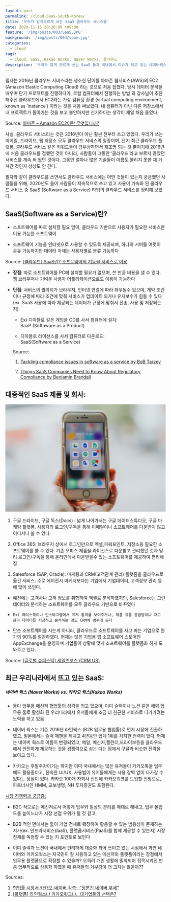 ```yaml
---
layout: post
permalink: /cloud-SaaS-South-Korea/
title: '우리가 알게모르게 쓰는 SaaS 클라우드 서비스들'
date: 2020-11-15 20:26:00 +09:00
feature: '/img/posts/003/SaaS.JPG'
background: '/img/posts/003/spam.jpg'
categories:
  - cloud
tags:
  - cloud, SaaS, Kakao Works, Naver Works, 클라우드
description: '우리가 알게 모르게 쓰는 SaaS 들과 국내에서 이슈가 되고 있는 네이버웍스(Kakao Works),카카오웍스(Kakao Works)'
---
```

필자는 2016년 클라우드 서비스라는 생소한 단어를 아마존 웹서비스(AWS)의 EC2 (Amazon Elastic Computing Cloud) 라는 것으로 처음 접했다. 당시 데이터 분석을 배우며 단기 프로젝트를 진행하다가, 로컬 컴퓨터에서 진행하는 방법 외 강사님이 추천해주신 클라우드에서 EC2라는 가상 컴퓨팅 환경 (virtual computing environment, known as ‘instance’) 이라는 것을 처음 써보았다. 내 컴퓨터가 아닌 다른 저장소에서 내 프로젝트가 돌아가는 것을 보고 불안하지만 신기하다는 생각이 제일 처음 들었다.

Source: <ins>[아마존 – Amazon EC2이란 무엇입니까?](https://docs.aws.amazon.com/ko_akr/AWSEC2/latest/UserGuide/concepts.html)</ins>


사실, 클라우드 서비스라는 것은 2016년이 아닌 훨씬 전부터 쓰고 있었다. 우리가 쓰는 이메일, 드라이브, 웹 저장소 모두 클라우드 서비스의 일종이며, 단지 최근 클라우드 플랫폼, 클라우드 서비스 같은 키워드들이 급부상하면서 재조명 되는 것 뿐이기에 2016년에 처음 클라우드를 접했던 것이 아니라, 사람들이 그동안 ‘클라우드’라고 부르지 않았던 서비스를 계속 써 왔던 것이다. 그동안 얼마나 많은 기술들이 이름도 불리지 못한 채 거쳐간 것인지 상상도 안 간다.

필자와 같이 클라우드를 쓰면서도 클라우드 서비스에는 어떤 것들이 있는지 궁금했던 사람들을 위해, 2020년도 들어 사람들이 지속적으로 쓰고 있고 사용이 가속화 된 클라우드 서비스 중 SaaS (Software as a Service) 타입의 클라우드 서비스를 정리해 보았다.


## SaaS(Software as a Service)란?
- 소프트웨어를 따로 설치할 필요 없이, 클라우드 기반으로 사용자가 필요한 서비스만 이용 가능한 소프트웨어

- 소프트웨어 기능을 인터넷으로 사용할 수 있도록 제공되며, 하나의 서버를 여럿이 공유 가능하지만 데이터 자체는 사용자별로 분류 가능하다

Source: <ins>[[클라우드] SaaS란? 소프트웨어의 기능을 서비스로 이용](https://blog.naver.com/ydot/222076883154)</ins>

- <strong>장점</strong>: 따로 소프트웨어를 PC에 설치할 필요가 없으며, 쓴 만큼 비용을 낼 수 있다. 웹 브라우저나 가벼운 사용자 어플리케이션으로도 이용이 가능하다

- <strong>단점</strong>: 서비스의 퀄리티가 브라우저, 인터넷 연결에 따라 좌우될수 있으며, 계약 조건이나 규정에 따라 조건에 맞춰 서비스가 업데이트 되거나 유지보수가 힘들 수 있다 (ex. SaaS 사용에 따라 제공되는 데이터가 규정에 맞춰서 전송, 사용 및 저장되는지)

  * Ex) 디아블로 같은 게임을 CD를 사서 컴퓨터에 설치: <br> SaaP (Softaware as a Product)</br>

  * 디아블로 라이선스를 사서 컴퓨터로 다운로드: <br> SaaS(Software as a Service)</br>

  Source:
  1. <ins>[Tackling compliance issues in software as a service by BoB Tarzey](https://www.computerweekly.com/feature/Tackling-compliance-issues-in-software-as-a-service)</ins>

  2. <ins>[Things SaaS Companies Need to Know About Regulatory Compliance by Benjamin Brandall](https://www.process.st/regulatory-compliance/)</ins>


## 대중적인 SaaS 제품 및 회사:

![Alt](/img/posts/003/Googleapps.jpg "googleapps")

1.	구글 드라이브, 구글 독스(Docs) : 넓게 나아가서는 구글 데이터스튜디오, 구글 마케팅 플랫폼. 사용자의 로그인/구독을 통해 이메일이나 소프트웨어를 다운받지 않고 어디서나 쓸 수 있다.

2.	Office 365: 브라우저 상에서 로그인만으로 엑셀,파워포인트, 저장소등 필요한 소프트웨어를 쓸 수 있다. 기존 오피스 제품을 라이선스로 다운받고 관리했던 것과 달리 로그인/구독을 통해 온라인에서 다운받을수 있는 소프트웨어를 제공하여 편리해짐

3.	Salesforce (SAP, Oracle): 마케팅과 CRM(고객관계 관리) 플랫폼을 클라우드로 옮긴 서비스. 주로 에이전시 마케터보다는 기업에서 기업데이터, 고객정보 관리 등에 많이 쓰인다.
  -	 예전에는 고객사나 고객 정보를 취합하여 엑셀로 분석하였지만, Salesforce는 그런 데이터와 분석하는 소프트웨어를 모두 클라우드 기반으로 바꾸었다

  - 	Ex) 페이스북이나 인스타그램에서 유저 통계를 보여주거나, 제품 유통 공급망이나 재고 관리 데이터를 저장하고 분석하는 것도 CRM에 범주에 든다

-	단순 소프트웨어를 사는게 아니라, 클라우드로 소프트웨어를 사고 파는 기업으로 원가의 90%를 절감하였다. 현재는 많은 기업용 앱 소프트웨어 스토어인 AppExchange을 운영하며 기업들이 상황에 맞게 소프트웨어를 플랫폼화 하게 도와주고 있다.

Source: <ins>[[글로벌 슈퍼스탁] 세일즈포스 (CRM US)](https://www.youtube.com/watch?v=KVGe4VF40jk)</ins>

## 최근 우리나라에서 뜨고 있는 SaaS:

##### 네이버 웍스 (Naver Works) vs. 카카오 웍스(Kakao Works)

-	둘다 업무용 메신저 협업툴의 성격을 띄고 있으며, 이미 슬랙이나 노션 같은 해외 업무용 툴로 활성화 된 우리나라에서 유저들에게 조금 더 친근한 서비스로 다가가려는 노력을 하고 있음

-	네이버 웍스는 기존 2016년 라인웍스 (B2B 업무용 협업툴)로 먼저 시장에 진출하였고, 일본에서는 슬랙 재팬을 제치고 4년동안 업계 1위를 차지한 전력이 있다. 현재는 네이버 웍스로 이름이 변경되었고, 메일, 메신저,캘린더,드라이브등을 클라우드에서 안전하게 제공하는 것을 경쟁력으로 삼는 다는 점에서 구글과 비슷한 전략을 보이고 있다.

-	카카오는 후발주자이기는 하지만 이미 국내에서는 많은 유저들이 카카오톡을 업무에도 활용중이고, 친숙한 UI/UX, 사용법이 유저들에게는 사용 장벽 없이 다가갈 수 있다는 장점이 있다. 카카오 100개 자회사 전반에 카카오워크를 도입할 전망으로, 파트너사인 HMM, 교보생명, NH 투자증권도 포함된다.

<ins>시장 경쟁력과 궁금증:</ins>
-	B2C 적으로는 메신저로서 어떻게 업무와 일상의 분리를 제대로 해내고, 업무 몰입도를 높이느냐가 시장 선점 우위가 될 것 같고,

-	B2B 적인 면에서는 툴이 기업 전체로 확장하여 활용할 수 있는 범용성이 존재하는지가(ex. 인프라서비스(IaaS), 플랫폼서비스(PaaS)를 함께 제공할 수 있는지) 시장 전체를 독점할 수 있는 키 포인트로 보인다

-	이미 슬랙과 노션이 국내에서 편리하게 대중화 되어 쓰이고 있는 시점에서 과연 네이버와 카카오웍스는 자국민이 잘 사용하고 있는 메신저와 플랫폼이라는 장점에서 업무용 플랫폼으로 확장할 수 있을까? 오히려 개인 생활에 밀착되어 접목시켜진 만큼 업무적으로 상용화 하였을 때 유저들의 거부감이 더 크지는 않을까??

Sources:
1. <ins>[협업툴 시장서 카카오-네이버 각축···“당분간 네이버 우세”](http://www.sisajournal-e.com/news/articleView.html?idxno=225596)</ins>
2. <ins>[[플랫폼] 라인웍스냐 카카오워크냐…대기업들의 선택은?](https://www.mk.co.kr/news/it/view/2020/10/1044998/)</ins>
